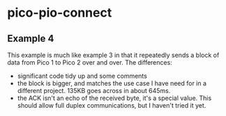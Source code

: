 # pico-pio-connect

## Example 4

This example is much like example 3 in that it repeatedly sends
a block of data from Pico 1 to Pico 2 over and over. The differences:

* significant code tidy up and some comments
* the block is bigger, and matches the use case I have need for in a
  different project. 135KB goes across in about 645ms.
* the ACK isn't an echo of the received byte, it's a special value. This
  should allow full duplex communications, but I haven't tried it yet.

